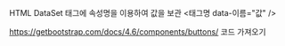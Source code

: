 HTML DataSet
태그에 속성명을 이용하여 값을 보관
<태그명 data-이름="값" />


https://getbootstrap.com/docs/4.6/components/buttons/ 코드 가져오기
